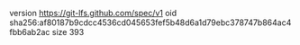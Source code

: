 version https://git-lfs.github.com/spec/v1
oid sha256:af80187b9cdcc4536cd045653fef5b48d6a1d79ebc378747b864ac4fbb6ab2ac
size 393
